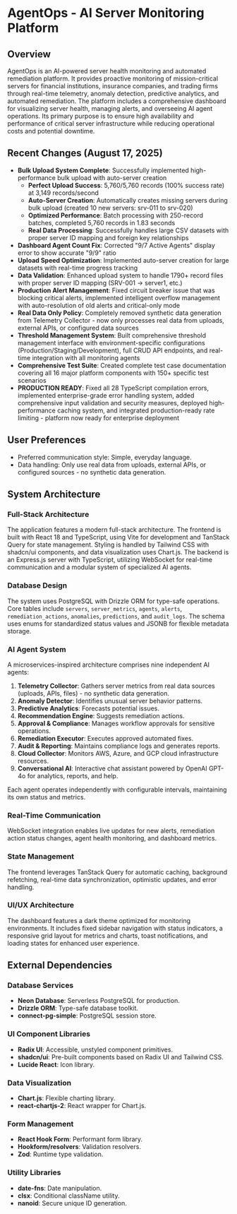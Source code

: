 # AgentOps - AI Server Monitoring Platform

## Overview
AgentOps is an AI-powered server health monitoring and automated remediation platform. It provides proactive monitoring of mission-critical servers for financial institutions, insurance companies, and trading firms through real-time telemetry, anomaly detection, predictive analytics, and automated remediation. The platform includes a comprehensive dashboard for visualizing server health, managing alerts, and overseeing AI agent operations. Its primary purpose is to ensure high availability and performance of critical server infrastructure while reducing operational costs and potential downtime.

## Recent Changes (August 17, 2025)
- **Bulk Upload System Complete**: Successfully implemented high-performance bulk upload with auto-server creation
  - **Perfect Upload Success**: 5,760/5,760 records (100% success rate) at 3,149 records/second
  - **Auto-Server Creation**: Automatically creates missing servers during bulk upload (created 10 new servers: srv-011 to srv-020)
  - **Optimized Performance**: Batch processing with 250-record batches, completed 5,760 records in 1.83 seconds
  - **Real Data Processing**: Successfully handles large CSV datasets with proper server ID mapping and foreign key relationships
- **Dashboard Agent Count Fix**: Corrected "9/7 Active Agents" display error to show accurate "9/9" ratio
- **Upload Speed Optimization**: Implemented auto-server creation for large datasets with real-time progress tracking
- **Data Validation**: Enhanced upload system to handle 1790+ record files with proper server ID mapping (SRV-001 → server1, etc.)
- **Production Alert Management**: Fixed circuit breaker issue that was blocking critical alerts, implemented intelligent overflow management with auto-resolution of old alerts and critical-only mode
- **Real Data Only Policy**: Completely removed synthetic data generation from Telemetry Collector - now only processes real data from uploads, external APIs, or configured data sources
- **Threshold Management System**: Built comprehensive threshold management interface with environment-specific configurations (Production/Staging/Development), full CRUD API endpoints, and real-time integration with all monitoring agents
- **Comprehensive Test Suite**: Created complete test case documentation covering all 16 major platform components with 150+ specific test scenarios
- **PRODUCTION READY**: Fixed all 28 TypeScript compilation errors, implemented enterprise-grade error handling system, added comprehensive input validation and security measures, deployed high-performance caching system, and integrated production-ready rate limiting - platform now ready for enterprise deployment

## User Preferences
- Preferred communication style: Simple, everyday language.
- Data handling: Only use real data from uploads, external APIs, or configured sources - no synthetic data generation.

## System Architecture

### Full-Stack Architecture
The application features a modern full-stack architecture. The frontend is built with React 18 and TypeScript, using Vite for development and TanStack Query for state management. Styling is handled by Tailwind CSS with shadcn/ui components, and data visualization uses Chart.js. The backend is an Express.js server with TypeScript, utilizing WebSocket for real-time communication and a modular system of specialized AI agents.

### Database Design
The system uses PostgreSQL with Drizzle ORM for type-safe operations. Core tables include `servers`, `server_metrics`, `agents`, `alerts`, `remediation_actions`, `anomalies`, `predictions`, and `audit_logs`. The schema uses enums for standardized status values and JSONB for flexible metadata storage.

### AI Agent System
A microservices-inspired architecture comprises nine independent AI agents:
1.  **Telemetry Collector**: Gathers server metrics from real data sources (uploads, APIs, files) - no synthetic data generation.
2.  **Anomaly Detector**: Identifies unusual server behavior patterns.
3.  **Predictive Analytics**: Forecasts potential issues.
4.  **Recommendation Engine**: Suggests remediation actions.
5.  **Approval & Compliance**: Manages workflow approvals for sensitive operations.
6.  **Remediation Executor**: Executes approved automated fixes.
7.  **Audit & Reporting**: Maintains compliance logs and generates reports.
8.  **Cloud Collector**: Monitors AWS, Azure, and GCP cloud infrastructure resources.
9.  **Conversational AI**: Interactive chat assistant powered by OpenAI GPT-4o for analytics, reports, and help.

Each agent operates independently with configurable intervals, maintaining its own status and metrics.

### Real-Time Communication
WebSocket integration enables live updates for new alerts, remediation action status changes, agent health monitoring, and dashboard metrics.

### State Management
The frontend leverages TanStack Query for automatic caching, background refetching, real-time data synchronization, optimistic updates, and error handling.

### UI/UX Architecture
The dashboard features a dark theme optimized for monitoring environments. It includes fixed sidebar navigation with status indicators, a responsive grid layout for metrics and charts, toast notifications, and loading states for enhanced user experience.

## External Dependencies

### Database Services
-   **Neon Database**: Serverless PostgreSQL for production.
-   **Drizzle ORM**: Type-safe database toolkit.
-   **connect-pg-simple**: PostgreSQL session store.

### UI Component Libraries
-   **Radix UI**: Accessible, unstyled component primitives.
-   **shadcn/ui**: Pre-built components based on Radix UI and Tailwind CSS.
-   **Lucide React**: Icon library.

### Data Visualization
-   **Chart.js**: Flexible charting library.
-   **react-chartjs-2**: React wrapper for Chart.js.

### Form Management
-   **React Hook Form**: Performant form library.
-   **Hookform/resolvers**: Validation resolvers.
-   **Zod**: Runtime type validation.

### Utility Libraries
-   **date-fns**: Date manipulation.
-   **clsx**: Conditional className utility.
-   **nanoid**: Secure unique ID generation.